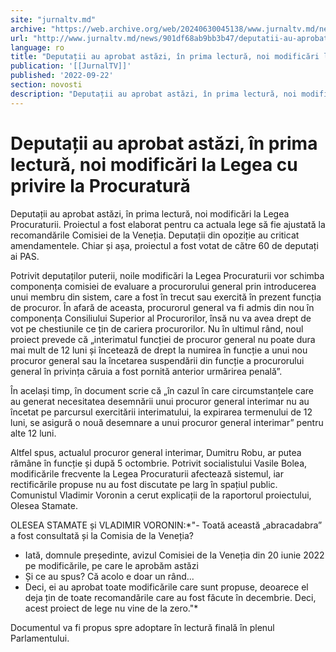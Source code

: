 ```yaml
---
site: "jurnaltv.md"
archive: "https://web.archive.org/web/20240630045138/www.jurnaltv.md/news/901df68ab9bb3b47/deputatii-au-aprobat-astazi-in-prima-lectura-noi-modificari-la-legea-cu-privire-la-procuratura.html"
url: "http://www.jurnaltv.md/news/901df68ab9bb3b47/deputatii-au-aprobat-astazi-in-prima-lectura-noi-modificari-la-legea-cu-privire-la-procuratura.html"
language: ro
title: "Deputații au aprobat astăzi, în prima lectură, noi modificări la Legea cu privire la Procuratură"
publication: '[[JurnalTV]]'
published: '2022-09-22'
section: novosti
description: "Deputații au aprobat astăzi, în prima lectură, noi modificări la Legea Procuraturii. Proiectul a fost elaborat pentru ca actuala lege să fie ajustată la recomandările Comisiei de la Veneția. Deputații din opoziție au criticat amendamentele. Chiar și așa, proiectul a fost votat de către 60 de deputați ai PAS."
---
```


# Deputații au aprobat astăzi, în prima lectură, noi modificări la Legea cu privire la Procuratură

Deputații au aprobat astăzi, în prima lectură, noi modificări la Legea Procuraturii. Proiectul a fost elaborat pentru ca actuala lege să fie ajustată la recomandările Comisiei de la Veneția. Deputații din opoziție au criticat amendamentele. Chiar și așa, proiectul a fost votat de către 60 de deputați ai PAS.

Potrivit deputaților puterii, noile modificări la Legea Procuraturii vor schimba componența comisiei de evaluare a procurorului general prin introducerea unui membru din sistem, care a fost în trecut sau exercită în prezent funcția de procuror. În afară de aceasta, procurorul general va fi admis din nou în componența Consiliului Superior al Procurorilor, însă nu va avea drept de vot pe chestiunile ce țin de cariera procurorilor. Nu în ultimul rând, noul proiect prevede că „interimatul funcției de procuror general nu poate dura mai mult de 12 luni și încetează de drept la numirea în funcție a unui nou procuror general sau la încetarea suspendării din funcție a procurorului general în privința căruia a fost pornită anterior urmărirea penală”.

În același timp, în document scrie că „în cazul în care circumstanțele care au generat necesitatea desemnării unui procuror general interimar nu au încetat pe parcursul exercitării interimatului, la expirarea termenului de 12 luni, se asigură o nouă desemnare a unui procuror general interimar” pentru alte 12 luni.

Altfel spus, actualul procuror general interimar, Dumitru Robu, ar putea rămâne în funcție și după 5 octombrie. Potrivit socialistului Vasile Bolea, modificările frecvente la Legea Procuraturii afectează sistemul, iar rectificările propuse nu au fost discutate pe larg în spațiul public. Comunistul Vladimir Voronin a cerut explicații de la raportorul proiectului, Olesea Stamate.

OLESEA STAMATE și VLADIMIR VORONIN:*"- Toată această „abracadabra” a fost consultată și la Comisia de la Veneția?
- Iată, domnule președinte, avizul Comisiei de la Veneția din 20 iunie 2022 pe modificările, pe care le aprobăm astăzi
- Și ce au spus? Că acolo e doar un rând...
- Deci, ei au aprobat toate modificările care sunt propuse, deoarece el deja țin de toate recomandările care au fost făcute în decembrie. Deci, acest proiect de lege nu vine de la zero."*

Documentul va fi propus spre adoptare în lectură finală în plenul Parlamentului.